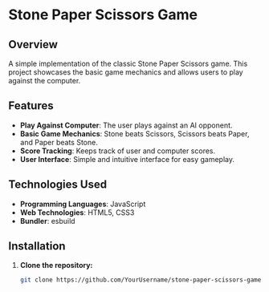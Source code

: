 # Stone Paper Scissors Game

## Overview

A simple implementation of the classic Stone Paper Scissors game. This project showcases the basic game mechanics and allows users to play against the computer.

## Features

- **Play Against Computer**: The user plays against an AI opponent.
- **Basic Game Mechanics**: Stone beats Scissors, Scissors beats Paper, and Paper beats Stone.
- **Score Tracking**: Keeps track of user and computer scores.
- **User Interface**: Simple and intuitive interface for easy gameplay.

## Technologies Used

- **Programming Languages**: JavaScript
- **Web Technologies**: HTML5, CSS3
- **Bundler**: esbuild

## Installation

1. **Clone the repository:**

   ```bash
   git clone https://github.com/YourUsername/stone-paper-scissors-game.git
